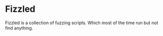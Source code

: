 # Fizzled
Fizzled is a collection of fuzzing scripts. Which most of the time run but not find anything.
